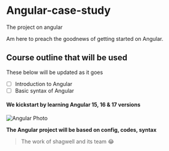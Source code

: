 # Angular-case-study
The project on angular

Am here to preach the goodnews of getting started on Angular.

## Course outline that will be used
These below will be updated as it goes 
- [ ] Introduction to Angular 
- [ ] Basic syntax of Angular 

#### We kickstart by learning Angular 15, 16 & 17 versions
![Angular Photo](https://miro.medium.com/v2/resize:fit:1200/1*aCsnm9viiL5Fo0JC-I_exQ.png "New Angular Photo 2023")

**The Angular project will be based on config, codes, syntax**


> The work of shagwell and its team :joy: 